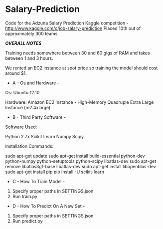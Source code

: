 Salary-Prediction
=================

Code for the Adzuna Salary Prediction Kaggle competition - http://www.kaggle.com/c/job-salary-prediction Placed 10th out of approximately 300 teams.

***OVERALL NOTES***


Training needs somewhere between 30 and 60 gigs of RAM and takes between 1 and 3 hours.

We rented an EC2 instance at spot price so training the model should cost around $1.

- A - Os and Hardware -

Os:
Ubuntu 12.10

Hardware:
Amazon EC2 Instance - High-Memory Quadruple Extra Large Instance (m2.4xlarge)

- B - Third Party Software -

Software Used:

Python 2.7x
Scikit Learn
Numpy
Scipy

Installation Commands:

sudo apt-get update
sudo apt-get install build-essential python-dev python-numpy python-setuptools python-scipy libatlas-dev
sudo apt-get remove libatlas3gf-base libatlas-dev
sudo apt-get install libopenblas-dev
sudo apt-get install pip
pip install -U scikit-learn

- C - How To Train Model - 

1) Specify proper paths in SETTINGS.json
2) Run train.py

- D - How To Predict On A New Set -

1) Specify proper paths in SETTINGS.json
2) Run predict.py